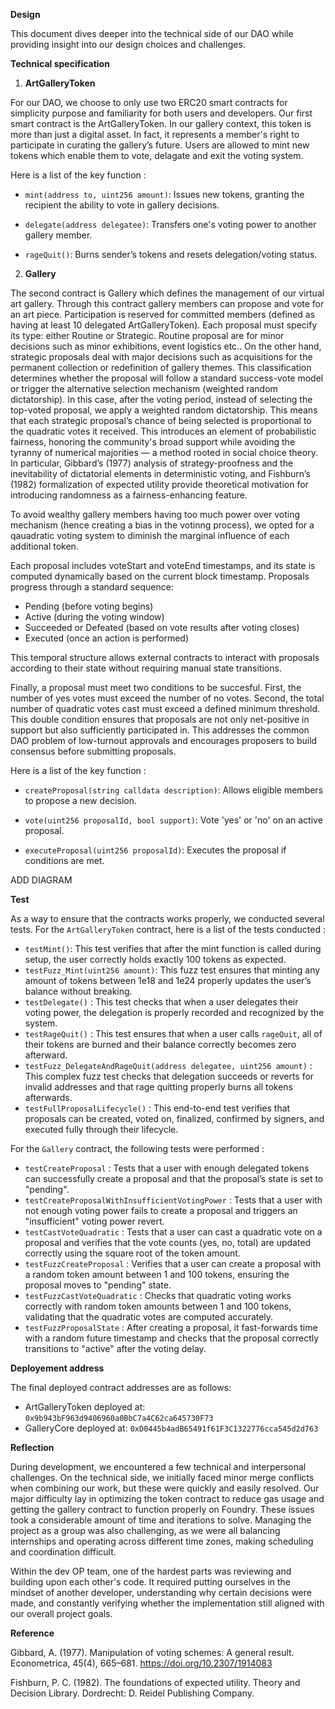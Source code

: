 **Design** 

This document dives deeper into the technical side of our DAO while providing insight into our design choices and challenges.

**Technical specification**

1. **ArtGalleryToken**

For our DAO, we choose to only use two ERC20 smart contracts for simplicity purpose and familiarity for both users and developers. Our first smart contract is the ArtGalleryToken. In our gallery context, this token is more than just a digital asset. In fact, it represents a member's right to participate in curating the gallery’s future. Users are allowed to mint new tokens which enable them to vote, delagate and exit the voting system. 

Here is a list of the key function : 

- `mint(address to, uint256 amount)`: Issues new tokens, granting the recipient the ability to vote in gallery decisions.

- `delegate(address delegatee)`: Transfers one's voting power to another gallery member.

- `rageQuit()`: Burns sender’s tokens and resets delegation/voting status.

2. **Gallery**

The second contract is Gallery which defines the management of our virtual art gallery. Through this contract  gallery members can propose and vote for an art piece. Participation is reserved for committed members (defined as having at least 10 delegated ArtGalleryToken). Each proposal must specify its type: either Routine or Strategic. Routine proposal are for minor decisions such as minor exhibitions, event logistics etc.. On the other hand, strategic proposals deal with major decisions such as acquisitions for the permanent collection or redefinition of gallery themes. This classification determines whether the proposal will follow a standard success-vote model or trigger the alternative selection mechanism (weighted random dictatorship). In this case, after the voting period, instead of selecting the top-voted proposal, we apply a weighted random dictatorship. This means that each strategic proposal’s chance of being selected is proportional to the quadratic votes it received. This introduces an element of probabilistic fairness, honoring the community's broad support while avoiding the tyranny of numerical majorities — a method rooted in social choice theory. In particular, Gibbard’s (1977) analysis of strategy-proofness and the inevitability of dictatorial elements in deterministic voting, and Fishburn’s (1982) formalization of expected utility provide theoretical motivation for introducing randomness as a fairness-enhancing feature.

To avoid wealthy gallery members having too much power over voting mechanism (hence creating a bias in the votinng process), we opted for a qauadratic voting system to diminish the marginal influence of each additional token.

Each proposal includes voteStart and voteEnd timestamps, and its state is computed dynamically based on the current block timestamp. Proposals progress through a standard sequence: 

- Pending (before voting begins)
- Active (during the voting window)
- Succeeded or Defeated (based on vote results after voting closes)
- Executed (once an action is performed)

This temporal structure allows external contracts to interact with proposals according to their state without requiring manual state transitions.

Finally, a proposal must meet two conditions to be succesful. First, the number of yes votes must exceed the number of no votes. Second, the total number of quadratic votes cast must exceed a defined minimum threshold. This double condition ensures that proposals are not only net-positive in support but also sufficiently participated in. This addresses the common DAO problem of low-turnout approvals and encourages proposers to build consensus before submitting proposals.

Here is a list of the key function : 

- `createProposal(string calldata description)`: Allows eligible members to propose a new decision.

- `vote(uint256 proposalId, bool support)`: Vote 'yes' or 'no' on an active proposal.

- `executeProposal(uint256 proposalId)`: Executes the proposal if conditions are met.

ADD DIAGRAM

**Test**

As a way to ensure that the contracts works properly, we conducted several tests. For the `ArtGalleryToken` contract, here is a list of the tests conducted : 

- `testMint()`: This test verifies that after the mint function is called during setup, the user correctly holds exactly 100 tokens as expected.
- `testFuzz_Mint(uint256 amount)`: This fuzz test ensures that minting any amount of tokens between 1e18 and 1e24 properly updates the user’s balance without breaking.
- `testDelegate()` : This test checks that when a user delegates their voting power, the delegation is properly recorded and recognized by the system.
- `testRageQuit()` : This test ensures that when a user calls `rageQuit`, all of their tokens are burned and their balance correctly becomes zero afterward.
- `testFuzz_DelegateAndRageQuit(address delegatee, uint256 amount)` : This complex fuzz test checks that delegation succeeds or reverts for invalid addresses and that rage quitting properly burns all tokens afterwards.
- `testFullProposalLifecycle()` : This end-to-end test verifies that proposals can be created, voted on, finalized, confirmed by signers, and executed fully through their lifecycle.

For the `Gallery` contract, the following tests were performed : 

- `testCreateProposal` : Tests that a user with enough delegated tokens can successfully create a proposal and that the proposal’s state is set to "pending".
- `testCreateProposalWithInsufficientVotingPower` : Tests that a user with not enough voting power fails to create a proposal and triggers an "insufficient" voting power revert.
- `testCastVoteQuadratic` : Tests that a user can cast a quadratic vote on a proposal and verifies that the vote counts (yes, no, total) are updated correctly using the square root of the token amount.
- `testFuzzCreateProposal` : Verifies that a user can create a proposal with a random token amount between 1 and 100 tokens, ensuring the proposal moves to "pending" state.
- `testFuzzCastVoteQuadratic` : Checks that quadratic voting works correctly with random token amounts between 1 and 100 tokens, validating that the quadratic votes are computed accurately.
- `testFuzzProposalState` : After creating a proposal, it fast-forwards time with a random future timestamp and checks that the proposal correctly transitions to "active" after the voting delay.

**Deployement address**

The final deployed contract addresses are as follows:

- ArtGalleryToken deployed at: `0x9b943bF963d9406960a0BbC7a4C62ca645730F73`
- GalleryCore deployed at: `0xD0445b4adB65491f61F3C1322776cca545d2d763`

**Reflection**

During development, we encountered a few technical and interpersonal challenges. On the technical side, we initially faced minor merge conflicts when combining our work, but these were quickly and easily resolved. Our major difficulty lay in optimizing the token contract to reduce gas usage and getting the gallery contract to function properly on Foundry. These issues took a considerable amount of time and iterations to solve. Managing the project as a group was also challenging, as we were all balancing internships and operating across different time zones, making scheduling and coordination difficult. 

Within the dev OP team, one of the hardest parts was reviewing and building upon each other's code. It required putting ourselves in the mindset of another developer, understanding why certain decisions were made, and constantly verifying whether the implementation still aligned with our overall project goals.

**Reference**

Gibbard, A. (1977). Manipulation of voting schemes: A general result. Econometrica, 45(4), 665–681. https://doi.org/10.2307/1914083

Fishburn, P. C. (1982). The foundations of expected utility. Theory and Decision Library. Dordrecht: D. Reidel Publishing Company.


